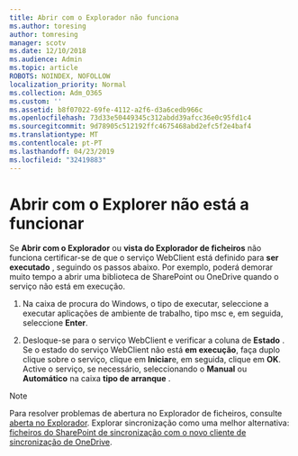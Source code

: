 ```yaml
---
title: Abrir com o Explorador não funciona
ms.author: toresing
author: tomresing
manager: scotv
ms.date: 12/10/2018
ms.audience: Admin
ms.topic: article
ROBOTS: NOINDEX, NOFOLLOW
localization_priority: Normal
ms.collection: Adm_O365
ms.custom: ''
ms.assetid: b8f07022-69fe-4112-a2f6-d3a6cedb966c
ms.openlocfilehash: 73d33e50449345c312abdd39afcc36e0c95fd1c4
ms.sourcegitcommit: 9d78905c512192ffc4675468abd2efc5f2e4baf4
ms.translationtype: MT
ms.contentlocale: pt-PT
ms.lasthandoff: 04/23/2019
ms.locfileid: "32419883"
---
```

# <a name="open-with-explorer-isnt-working"></a>Abrir com o Explorer não está a funcionar

Se **Abrir com o Explorador** ou **vista do Explorador de ficheiros** não funciona certificar-se de que o serviço WebClient está definido para **ser executado** , seguindo os passos abaixo. Por exemplo, poderá demorar muito tempo a abrir uma biblioteca de SharePoint ou OneDrive quando o serviço não está em execução. 
  
1. Na caixa de procura do Windows, o tipo de executar, seleccione a executar aplicações de ambiente de trabalho, tipo msc e, em seguida, seleccione **Enter**.
    
2. Desloque-se para o serviço WebClient e verificar a coluna de **Estado** . Se o estado do serviço WebClient não está **em execução**, faça duplo clique sobre o serviço, clique em **Iniciar**e, em seguida, clique em **OK**. Active o serviço, se necessário, seleccionando o **Manual** ou **Automático** na caixa **tipo de arranque** . 
    
> [!NOTE]
> Para resolver problemas de abertura no Explorador de ficheiros, consulte [aberta no Explorador](https://go.microsoft.com/fwlink/?linkid=871665). Explorar sincronização como uma melhor alternativa: [ficheiros do SharePoint de sincronização com o novo cliente de sincronização de OneDrive](https://go.microsoft.com/fwlink/?linkid=871666). 
  

